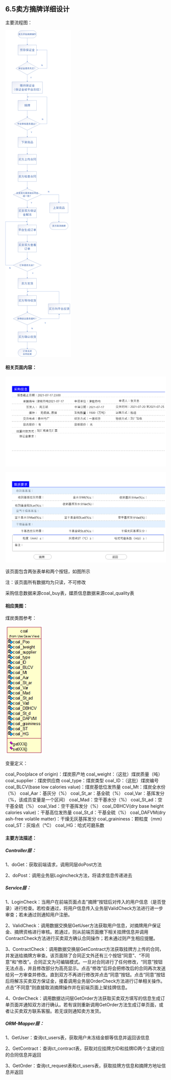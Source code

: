 ## 6.5卖方摘牌详细设计

主要流程图：

![FlowChatOfSale](./imgs/6.5images/FlowChatOfSale.png)

#### 相关页面内容：

![卖方摘牌](./imgs/6.5images/卖方摘牌.png)

![卖方摘牌-2](./imgs/6.5images/卖方摘牌-2.png)

该页面包含两张表单和两个按钮，如图所示

注：该页面所有数据均为只读，不可修改

采购信息数据来源coal_buy表，媒质信息数据来源coal_quality表

#### 相应类图：

煤炭类图参考：

![coal](./imgs/6.5images/coal.PNG)

变量定义：

coal_Poo(place of origin)：煤炭原产地		coal_weight：（这批）煤炭质量（吨）		coal_supplier：煤炭供应商		coal_type：煤炭类型		coal_ID：（这批）煤炭编号		coal_BLCV(base low calories value)：煤炭基低位发热量		coal_Mt：煤炭全水份（%）		coal_Aar：基灰分（%）		coal_St_ar：基全硫（%）		coal_Var：基挥发分（%，该成员变量是一个区间）		coal_Mad：空干基水分（%）		coal_St_ad：空干基全硫（%）		coal_Vad：空干基挥发分（%）		coal_DBHCV(dry base height calories value)：干基高位发热量		coal_St_d：干基全硫（%）		coal_DAFVM(dry ash-free volatile matter)：干燥无灰基挥发分		coal_graininess：颗粒度（mm）		coal_ST：灰熔点（℃）		coal_HG：哈式可磨系数

#### 主要方法描述：

##### Controller层：

1、doGet：获取前端请求，调用同层doPost方法

2、doPost：调用业务层Logincheck方法，将请求信息传递进去

##### Service层：

1、LoginCheck：当用户在前端页面点击”摘牌“按钮后对传入的用户信息（是否登录）进行检查。若检查通过，将用户信息传入业务层ValidCheck方法进行进一步审查；若未通过则通知用户注册。

2、ValidCheck：调用数据交换层GetUser方法获取用户信息，对摘牌用户保证金、摘牌资格进行审核。若通过，则从前端页面撤下相关挂牌信息并调用ContractCheck方法进行买卖双方确认合同操作；若未通过则产生相应提醒。

3、ContractCheck：调用数据交换层GetContract方法获取挂牌方上传的合同，并发送给摘牌方审查。该页面除了合同正文外还有三个按钮“同意”、“不同意”和“修改”。合同正文为可编辑模式。一旦对合同进行了任何修改，“同意”按钮无法点击，并且修改部分为高亮显示。点击“修改”后将会把修改后的合同再次发送给另一方审查并修改。直到双方不再进行修改并点击“同意”按钮。点击“同意”按钮后将解冻买卖双方保证金，接着调用业务层OrderCheck方法进行订单相关操作。点击“不同意”则直接取消摘牌操作并在前端页面上架挂牌信息。

4、OrderCheck：调用数据访问层GetOrder方法获取买卖双方填写的信息生成订单页面并通知双方进行确认。若有误则重新调用GetOrder方法生成订单页面，或者让买卖双方联系客服。若无误则通知卖方发货。

##### ORM-Mapper层：

1、GetUser：查询ct_users表，获取用户未冻结金额等信息并返回该信息

2、GetContract：查询ct_contract表，获取对应挂牌方ID和挂牌ID两个主键对应的合同信息并返回

3、GetOrder：查询ct_request表和ct_users表，获取挂牌方信息和摘牌方地址信息并返回